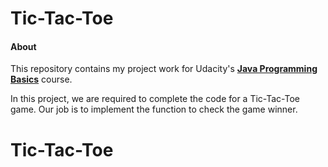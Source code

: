 # Tic-Tac-Toe

#### About

This repository contains my project work for Udacity's **[Java Programming Basics](https://www.udacity.com/course/java-programming-basics--ud282)** course.

In this project, we are required to complete the code for a Tic-Tac-Toe game. Our job is to implement the function to check the game winner.
# Tic-Tac-Toe
